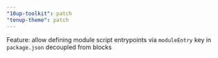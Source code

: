 ```yaml
---
"10up-toolkit": patch
"tenup-theme": patch
---
```


Feature: allow defining module script entrypoints via `moduleEntry` key in `package.json` decoupled from blocks
